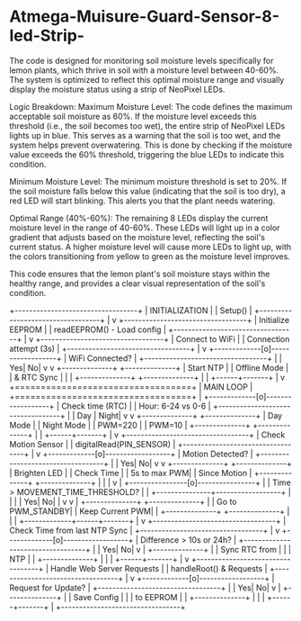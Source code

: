 # Atmega-Muisure-Guard-Sensor-8-led-Strip-

The code is designed for monitoring soil moisture levels specifically for lemon plants, which thrive in soil with a moisture level between 40-60%. The system is optimized to reflect this optimal moisture range and visually display the moisture status using a strip of NeoPixel LEDs.

Logic Breakdown: Maximum Moisture Level: The code defines the maximum acceptable soil moisture as 60%. If the moisture level exceeds this threshold (i.e., the soil becomes too wet), the entire strip of NeoPixel LEDs lights up in blue. This serves as a warning that the soil is too wet, and the system helps prevent overwatering. This is done by checking if the moisture value exceeds the 60% threshold, triggering the blue LEDs to indicate this condition.

Minimum Moisture Level: The minimum moisture threshold is set to 20%. If the soil moisture falls below this value (indicating that the soil is too dry), a red LED will start blinking. This alerts you that the plant needs watering.

Optimal Range (40%-60%): The remaining 8 LEDs display the current moisture level in the range of 40-60%. These LEDs will light up in a color gradient that adjusts based on the moisture level, reflecting the soil's current status. A higher moisture level will cause more LEDs to light up, with the colors transitioning from yellow to green as the moisture level improves.

This code ensures that the lemon plant's soil moisture stays within the healthy range, and provides a clear visual representation of the soil's condition.


+----------------------------------+
|          INITIALIZATION         |
|            Setup()              |
+----------------------------------+
                |
                v
+----------------------------------+
|    Initialize EEPROM            |
|    readEEPROM() - Load config   |
+----------------------------------+
                |
                v
+----------------------------------+
|    Connect to WiFi              |
|    Connection attempt (3s)      |
+----------------------------------+
                |
                v
+-------------[o]------------------+
|    WiFi Connected?              |
+----------------------------------+
        |              |
     Yes|           No|
        v              v
+--------------+ +--------------+
|  Start NTP   | |  Offline Mode |
|  & RTC Sync  | |              |
+--------------+ +--------------+
        |              |
        +------+-------+
                |
                v
+==================================+
|            MAIN LOOP            |
+==================================+
                |
+-------------[o]------------------+
|    Check time (RTC)             |
|    Hour: 6-24 vs 0-6            |
+----------------------------------+
        |              |
    Day |           Night|
        v              v
+--------------+ +--------------+
| Day Mode     | | Night Mode   |
| PWM=220      | | PWM=10       |
+--------------+ +--------------+
        |              |
        +------+-------+
                |
                v
+----------------------------------+
|    Check Motion Sensor          |
|    digitalRead(PIN_SENSOR)      |
+----------------------------------+
                |
                v
+-------------[o]------------------+
|    Motion Detected?             |
+----------------------------------+
        |              |
     Yes|           No|
        v              v
+--------------+ +--------------+
| Brighten LED | | Check Time   |
| 5s to max PWM| | Since Motion |
+--------------+ +--------------+
        |              |
        |              v
        |    +----------------[o]----------------+
        |    | Time > MOVEMENT_TIME_THRESHOLD?   |
        |    +---------------+------------------+
        |             |              |
        |         Yes|           No|
        |             v              v
        |    +--------------+ +--------------+
        |    | Go to PWM_STANDBY| | Keep Current PWM|
        |    +--------------+ +--------------+
        |             |              |
        +-------------+------+-------+
                             |
                             v
+----------------------------------+
|    Check Time from last NTP Sync |
+----------------------------------+
                |
                v
+-------------[o]------------------+
|    Difference > 10s or 24h?     |
+----------------------------------+
        |              |
     Yes|           No|
        v              |
+--------------+       |
| Sync RTC from |       |
| NTP           |       |
+--------------+       |
        |              |
        +------+-------+
                |
                v
+----------------------------------+
|    Handle Web Server Requests   |
|    handleRoot() & Requests       |
+----------------------------------+
                |
                v
+-------------[o]------------------+
|    Request for Update?          |
+----------------------------------+
        |              |
     Yes|           No|
        v              |
+--------------+       |
| Save Config  |       |
| to EEPROM    |       |
+--------------+       |
        |              |
        +------+-------+
                |
                +---------------------------------+

